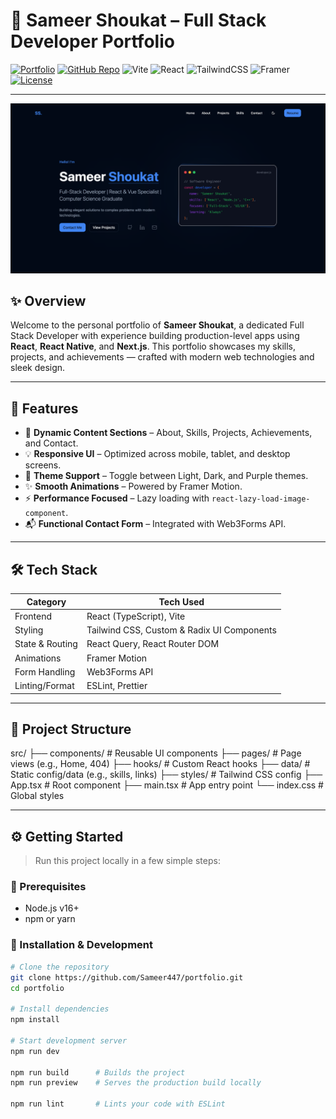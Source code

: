# 🚀 Sameer Shoukat – Full Stack Developer Portfolio

[![Portfolio](https://img.shields.io/badge/Live%20Portfolio-blueviolet?style=for-the-badge&logo=vercel&logoColor=white)](https://sameershoukat.dev)
[![GitHub Repo](https://img.shields.io/badge/Repo-181717?style=for-the-badge&logo=github&logoColor=white)](https://github.com/Sameer447/portfolio)
![Vite](https://img.shields.io/badge/vite-%23646CFF.svg?style=for-the-badge&logo=vite&logoColor=white)
![React](https://img.shields.io/badge/react-%2320232a.svg?style=for-the-badge&logo=react&logoColor=%2361DAFB)
![TailwindCSS](https://img.shields.io/badge/tailwindcss-%2338B2AC.svg?style=for-the-badge&logo=tailwind-css&logoColor=white)
![Framer](https://img.shields.io/badge/Framer-black?style=for-the-badge&logo=framer&logoColor=blue)
[![License](https://img.shields.io/badge/MIT-green?style=for-the-badge)](LICENSE)

---

![Portfolio Screenshot](./public/screenshot.png)

## ✨ Overview

Welcome to the personal portfolio of **Sameer Shoukat**, a dedicated Full Stack Developer with experience building production-level apps using **React**, **React Native**, and **Next.js**. This portfolio showcases my skills, projects, and achievements — crafted with modern web technologies and sleek design.

---

## 🎯 Features

- 📌 **Dynamic Content Sections** – About, Skills, Projects, Achievements, and Contact.
- 💡 **Responsive UI** – Optimized across mobile, tablet, and desktop screens.
- 🎨 **Theme Support** – Toggle between Light, Dark, and Purple themes.
- ✨ **Smooth Animations** – Powered by Framer Motion.
- ⚡ **Performance Focused** – Lazy loading with `react-lazy-load-image-component`.
- 📬 **Functional Contact Form** – Integrated with Web3Forms API.

---

## 🛠️ Tech Stack

| Category        | Tech Used                                      |
|----------------|------------------------------------------------|
| Frontend       | React (TypeScript), Vite                       |
| Styling        | Tailwind CSS, Custom & Radix UI Components     |
| State & Routing| React Query, React Router DOM                  |
| Animations     | Framer Motion                                  |
| Form Handling  | Web3Forms API                                  |
| Linting/Format | ESLint, Prettier                               |

---

## 📁 Project Structure
src/
├── components/ # Reusable UI components
├── pages/ # Page views (e.g., Home, 404)
├── hooks/ # Custom React hooks
├── data/ # Static config/data (e.g., skills, links)
├── styles/ # Tailwind CSS config
├── App.tsx # Root component
├── main.tsx # App entry point
└── index.css # Global styles

---

## ⚙️ Getting Started

> Run this project locally in a few simple steps:

### 🔧 Prerequisites

- Node.js v16+
- npm or yarn

### 🚀 Installation & Development

```bash
# Clone the repository
git clone https://github.com/Sameer447/portfolio.git
cd portfolio

# Install dependencies
npm install

# Start development server
npm run dev

npm run build      # Builds the project
npm run preview    # Serves the production build locally

npm run lint       # Lints your code with ESLint
